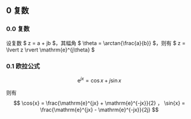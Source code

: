 ## 0 复数
### 0.0 复数

设复数 $ z = a + jb $，其幅角 $ \theta = \arctan{\frac{a}{b}} $，则有 $ z = \lvert z \rvert \mathrm{e}^{j\theta} $

### 0.1 欧拉公式

$$ \mathrm{e}^{jx} = \cos{x} + j \sin{x} $$

则有$$ \cos{x} = \frac{\mathrm{e}^{jx} + \mathrm{e}^{-jx}}{2} ， \sin{x} = \frac{\mathrm{e}^{jx} - \mathrm{e}^{-jx}}{2j} $$